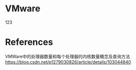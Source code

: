 # VMware
123

# References
VMWare中的处理器数量和每个处理器的内核数量概念及查询方法  
https://blog.csdn.net/p1279030826/article/details/103044840

